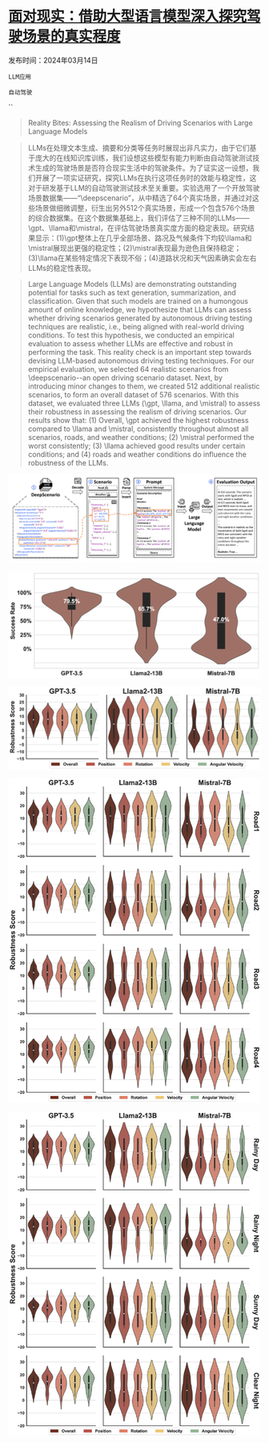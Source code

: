 # [面对现实：借助大型语言模型深入探究驾驶场景的真实程度](https://arxiv.org/abs/2403.09906)

发布时间：2024年03月14日

`LLM应用`

`自动驾驶`

``

> Reality Bites: Assessing the Realism of Driving Scenarios with Large Language Models

> LLMs在处理文本生成、摘要和分类等任务时展现出非凡实力，由于它们基于庞大的在线知识库训练，我们设想这些模型有能力判断由自动驾驶测试技术生成的驾驶场景是否符合现实生活中的驾驶条件。为了证实这一设想，我们开展了一项实证研究，探究LLMs在执行这项任务时的效能与稳定性，这对于研发基于LLM的自动驾驶测试技术至关重要。实验选用了一个开放驾驶场景数据集——“\deepscenario”，从中精选了64个真实场景，并通过对这些场景做细微调整，衍生出另外512个真实场景，形成一个包含576个场景的综合数据集。在这个数据集基础上，我们评估了三种不同的LLMs——\gpt、\llama和\mistral，在评估驾驶场景真实度方面的稳定表现。研究结果显示：(1)\gpt整体上在几乎全部场景、路况及气候条件下均较\llama和\mistral展现出更强的稳定性；(2)\mistral表现最为逊色且保持稳定；(3)\llama在某些特定情况下表现不俗；(4)道路状况和天气因素确实会左右LLMs的稳定性表现。

> Large Language Models (LLMs) are demonstrating outstanding potential for tasks such as text generation, summarization, and classification. Given that such models are trained on a humongous amount of online knowledge, we hypothesize that LLMs can assess whether driving scenarios generated by autonomous driving testing techniques are realistic, i.e., being aligned with real-world driving conditions. To test this hypothesis, we conducted an empirical evaluation to assess whether LLMs are effective and robust in performing the task. This reality check is an important step towards devising LLM-based autonomous driving testing techniques. For our empirical evaluation, we selected 64 realistic scenarios from \deepscenario--an open driving scenario dataset. Next, by introducing minor changes to them, we created 512 additional realistic scenarios, to form an overall dataset of 576 scenarios. With this dataset, we evaluated three LLMs (\gpt, \llama, and \mistral) to assess their robustness in assessing the realism of driving scenarios. Our results show that: (1) Overall, \gpt achieved the highest robustness compared to \llama and \mistral, consistently throughout almost all scenarios, roads, and weather conditions; (2) \mistral performed the worst consistently; (3) \llama achieved good results under certain conditions; and (4) roads and weather conditions do influence the robustness of the LLMs.

![面对现实：借助大型语言模型深入探究驾驶场景的真实程度](../../../paper_images/2403.09906/x1.png)

![面对现实：借助大型语言模型深入探究驾驶场景的真实程度](../../../paper_images/2403.09906/x2.png)

![面对现实：借助大型语言模型深入探究驾驶场景的真实程度](../../../paper_images/2403.09906/x3.png)

![面对现实：借助大型语言模型深入探究驾驶场景的真实程度](../../../paper_images/2403.09906/x4.png)

![面对现实：借助大型语言模型深入探究驾驶场景的真实程度](../../../paper_images/2403.09906/x5.png)